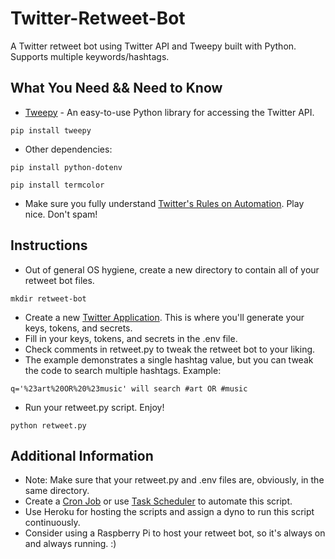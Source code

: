 # Twitter-Retweet-Bot
A Twitter retweet bot using Twitter API and Tweepy built with Python. Supports multiple keywords/hashtags.

What You Need && Need to Know
----------

* [Tweepy](http://www.tweepy.org/) - An easy-to-use Python library for accessing the Twitter API.

`pip install tweepy`

* Other dependencies:

`pip install python-dotenv`

`pip install termcolor`

* Make sure you fully understand [Twitter's Rules on Automation](https://support.twitter.com/articles/76915). Play nice. Don't spam! 

Instructions
----------

* Out of general OS hygiene, create a new directory to contain all of your retweet bot files.

`mkdir retweet-bot`

* Create a new [Twitter Application](https://apps.twitter.com/app/new). This is where you'll generate your keys, tokens, and secrets.
* Fill in your keys, tokens, and secrets in the .env file.
* Check comments in retweet.py to tweak the retweet bot to your liking.
* The example demonstrates a single hashtag value, but you can tweak the code to search multiple hashtags. Example:

 `q='%23art%20OR%20%23music' will search #art OR #music`
* Run your retweet.py script. Enjoy! 

`python retweet.py`

Additional Information
----------
* Note: Make sure that your retweet.py and .env files are, obviously, in the same directory.
* Create a [Cron Job](https://code.tutsplus.com/tutorials/scheduling-tasks-with-cron-jobs--net-8800) or use [Task Scheduler](https://technet.microsoft.com/en-us/library/cc748993(v=ws.11).aspx) to automate this script.
* Use Heroku for hosting the scripts and assign a dyno to run this script continuously.
* Consider using a Raspberry Pi to host your retweet bot, so it's always on and always running. :)
